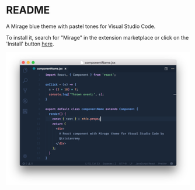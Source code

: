 # README
A Mirage blue theme with pastel tones for Visual Studio Code.

To install it, search for "Mirage" in the extension marketplace or click on the 'Install' button [here](vscode:extension/tristanremy.mirage).

![React Code Screenshot](/assets/react-screenshot.png?raw=true "React Code Screenshot")